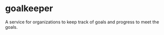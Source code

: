 goalkeeper
==========

A service for organizations to keep track of goals and progress to meet the goals.
